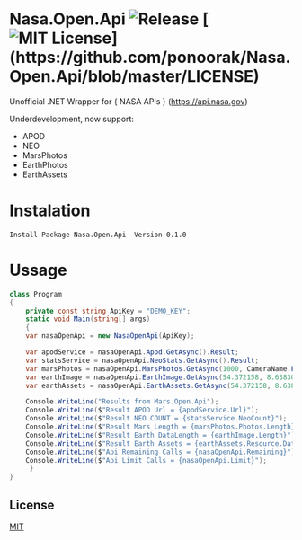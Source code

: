 # Nasa.Open.Api ![Release](https://github.com/ponoorak/Nasa.Open.Api/workflows/Release/badge.svg?branch=master) [![MIT License](https://img.shields.io/apm/l/atomic-design-ui.svg?)](https://github.com/ponoorak/Nasa.Open.Api/blob/master/LICENSE)

Unofficial .NET Wrapper for { NASA APIs } (https://api.nasa.gov)

Underdevelopment, now support: 
* APOD
* NEO
* MarsPhotos
* EarthPhotos
* EarthAssets

# Instalation

```
Install-Package Nasa.Open.Api -Version 0.1.0
```

# Ussage

``` C#
class Program
{
    private const string ApiKey = "DEMO_KEY";
    static void Main(string[] args)
    {
	var nasaOpenApi = new NasaOpenApi(ApiKey);

	var apodService = nasaOpenApi.Apod.GetAsync().Result;
	var statsService = nasaOpenApi.NeoStats.GetAsync().Result;
	var marsPhotos = nasaOpenApi.MarsPhotos.GetAsync(1000, CameraName.FHAZ).Result;
	var earthImage = nasaOpenApi.EarthImage.GetAsync(54.372158, 8.638306).Result;
	var earthAssets = nasaOpenApi.EarthAssets.GetAsync(54.372158, 8.638306).Result;

	Console.WriteLine("Results from Mars.Open.Api");
	Console.WriteLine($"Result APOD Url = {apodService.Url}");
	Console.WriteLine($"Result NEO COUNT = {statsService.NeoCount}");
	Console.WriteLine($"Result Mars Length = {marsPhotos.Photos.Length}");
	Console.WriteLine($"Result Earth DataLength = {earthImage.Length}");
	Console.WriteLine($"Result Earth Assets = {earthAssets.Resource.Dataset}");
	Console.WriteLine($"Api Remaining Calls = {nasaOpenApi.Remaining}");
	Console.WriteLine($"Api Limit Calls = {nasaOpenApi.Limit}");
     }
}
```


## License
[MIT](https://choosealicense.com/licenses/mit/)
